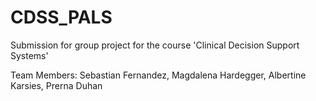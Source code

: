 # CDSS_PALS

Submission for group project for the course 'Clinical Decision Support Systems'

Team Members:  Sebastian Fernandez, Magdalena Hardegger, Albertine Karsies, Prerna Duhan 

